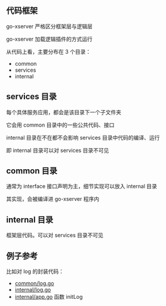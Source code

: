 ## 代码框架

go-xserver 严格区分框架层与逻辑层

go-xserver 加载逻辑插件的方式运行

从代码上看，主要分布在 3 个目录：

- common
- services
- internal

## services 目录

每个具体服务应用，都会是该目录下一个子文件夹

它会用 common 目录中的一些公共代码、接口

internal 目录在不在都不会影响 services 目录中代码的编译、运行

即 internal 目录可以对 services 目录不可见

## common 目录

通常为 interface 接口声明为主，细节实现可以放入 internal 目录

其实现，会被编译进 go-xserver 程序内

## internal 目录

框架层代码。可以对 services 目录不可见

## 例子参考

比如对 log 的封装代码：

- [common/log.go](common/log.go)
- [internal/log.go](internal/log.go)
- [internal/app.go](internal/app.go) 函数 initLog
